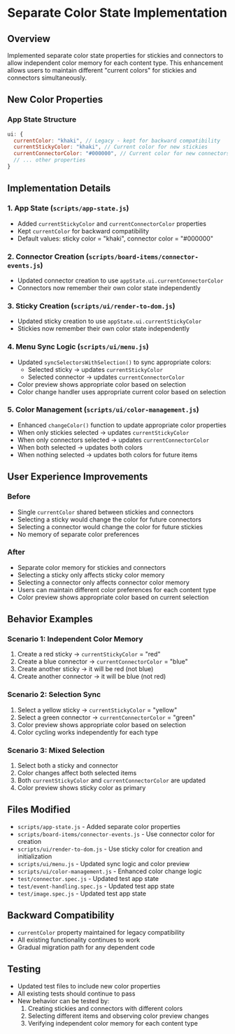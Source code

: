 # Separate Color State Implementation

## Overview
Implemented separate color state properties for stickies and connectors to allow independent color memory for each content type. This enhancement allows users to maintain different "current colors" for stickies and connectors simultaneously.

## New Color Properties

### App State Structure
```javascript
ui: {
  currentColor: "khaki", // Legacy - kept for backward compatibility
  currentStickyColor: "khaki", // Current color for new stickies
  currentConnectorColor: "#000000", // Current color for new connectors
  // ... other properties
}
```

## Implementation Details

### 1. App State (`scripts/app-state.js`)
- Added `currentStickyColor` and `currentConnectorColor` properties
- Kept `currentColor` for backward compatibility
- Default values: sticky color = "khaki", connector color = "#000000"

### 2. Connector Creation (`scripts/board-items/connector-events.js`)
- Updated connector creation to use `appState.ui.currentConnectorColor`
- Connectors now remember their own color state independently

### 3. Sticky Creation (`scripts/ui/render-to-dom.js`)
- Updated sticky creation to use `appState.ui.currentStickyColor`
- Stickies now remember their own color state independently

### 4. Menu Sync Logic (`scripts/ui/menu.js`)
- Updated `syncSelectorsWithSelection()` to sync appropriate colors:
  - Selected sticky → updates `currentStickyColor`
  - Selected connector → updates `currentConnectorColor`
- Color preview shows appropriate color based on selection
- Color change handler uses appropriate current color based on selection

### 5. Color Management (`scripts/ui/color-management.js`)
- Enhanced `changeColor()` function to update appropriate color properties
- When only stickies selected → updates `currentStickyColor`
- When only connectors selected → updates `currentConnectorColor`
- When both selected → updates both colors
- When nothing selected → updates both colors for future items

## User Experience Improvements

### Before
- Single `currentColor` shared between stickies and connectors
- Selecting a sticky would change the color for future connectors
- Selecting a connector would change the color for future stickies
- No memory of separate color preferences

### After
- Separate color memory for stickies and connectors
- Selecting a sticky only affects sticky color memory
- Selecting a connector only affects connector color memory
- Users can maintain different color preferences for each content type
- Color preview shows appropriate color based on current selection

## Behavior Examples

### Scenario 1: Independent Color Memory
1. Create a red sticky → `currentStickyColor` = "red"
2. Create a blue connector → `currentConnectorColor` = "blue"
3. Create another sticky → it will be red (not blue)
4. Create another connector → it will be blue (not red)

### Scenario 2: Selection Sync
1. Select a yellow sticky → `currentStickyColor` = "yellow"
2. Select a green connector → `currentConnectorColor` = "green"
3. Color preview shows appropriate color based on selection
4. Color cycling works independently for each type

### Scenario 3: Mixed Selection
1. Select both a sticky and connector
2. Color changes affect both selected items
3. Both `currentStickyColor` and `currentConnectorColor` are updated
4. Color preview shows sticky color as primary

## Files Modified
- `scripts/app-state.js` - Added separate color properties
- `scripts/board-items/connector-events.js` - Use connector color for creation
- `scripts/ui/render-to-dom.js` - Use sticky color for creation and initialization
- `scripts/ui/menu.js` - Updated sync logic and color preview
- `scripts/ui/color-management.js` - Enhanced color change logic
- `test/connector.spec.js` - Updated test app state
- `test/event-handling.spec.js` - Updated test app state
- `test/image.spec.js` - Updated test app state

## Backward Compatibility
- `currentColor` property maintained for legacy compatibility
- All existing functionality continues to work
- Gradual migration path for any dependent code

## Testing
- Updated test files to include new color properties
- All existing tests should continue to pass
- New behavior can be tested by:
  1. Creating stickies and connectors with different colors
  2. Selecting different items and observing color preview changes
  3. Verifying independent color memory for each content type
